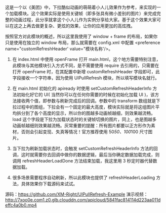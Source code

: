 这是一个以《美团》中，下拉酷似动画的萌萌着小人儿效果作为参考，来实现的一个加载模块。这个效果实际是使用关键帧（即多张具有微小差别的图片）来完成完整的动画过程，此分享就拿这个小人儿作为实例分享给大家。基于这个效果大家可以在这之上再去做更复杂、更炫的效果，让你的应用更加的高炫拽。

按照官方对此模块的概述，所以这里我使用了 window + frame 的布局，如果你只是使用在独立的 window 布局，那么就需要在 config.xml 中配置 <preference name="customRefreshHeader' value="模块名称'/>。

1. 在 index.html 中使用 openFrame 打开 main.html，这个地方需要特别注意，此模块与其他模块引入方式不同，是不需要使用 require 去引用的，只需要在打开 openFrame 时，在其配置中新增 customRefreshHeader 字段即可，此字段接收一个字符串，因为使用 UIPullRefresh 模块，所以填写模块名就行。

2. 在 main.html 初始化的 apiready 时使用 setCustomRefreshHeaderInfo 方法初始化好它的 UI( 当然你可以在任何你需要的时候在初始化加载 UI )，该方法接收两个值，即参数与刷新完成后的回调。参数中的 transform 数组就是下拉过程中的图组，下拉会有一个固定的最大高度，模块实际就是将这组图片平均拆分到了各个高度的显示，所以你的图越多动画帧越细，则效果越流畅。load 这个字段是下拉为加载状态时的关键帧切换的图片，同上，也是图越多动画帧越细则效果越流畅。灰常重要的提醒：所有图片都要以正方形作为素材，否则会引起变现、失真等情况！官方推荐使用 50*50、100*100 尺寸图片。

3. 当下拉为刷新加载状态时，会触发 setCustomRefreshHeaderInfo 方法的回调，这时就需要你去回调中做你的数据逻辑，最后当你确定数据加载完成，则调用 refreshHeaderLoadDone 方法结束加载，我这里用 3 秒定时器代替数据加载。

4. 很多场景需要程序自动刷新，所以此模块也提供了 refreshHeaderLoading 方法，具体效果你下载源码来试试。

源码：https://github.com/XM-Right/UIPullRefresh-Example
演示视频：http://7xoo0e.com1.z0.glb.clouddn.com/apicloud/5841fac814114d223aa011deffc4a0b0.mp4